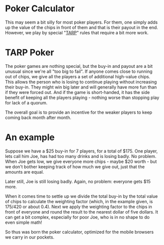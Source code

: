 # Poker Calculator
This may seem a bit silly for most poker players. For them, one simply adds up the value of the chips in
front of them and that is their payout in the end. However, we play by special "[TARP](http://en.wikipedia.org/wiki/Troubled_Asset_Relief_Program)" rules that require
a bit more work.

# TARP Poker
The poker games are nothing special, but the buy-in and payout are a bit unusual since we're all "too big to fail".
If anyone comes close to running out of chips, we give all the players a set of additional high-value chips.
This allows the person who is losing to continue playing without increasing their buy-in.
They might win big later and will generally have more fun than if they were forced out.
And if the game is short-handed, it has the side benefit of keeping all the players playing - nothing worse
than stopping play for lack of a quorum.

The overall goal is to provide an incentive for the weaker players to keep coming back month after month.

# An example
Suppose we have a $25 buy-in for 7 players, for a total of $175.
One player, lets call him Joe, has had too many drinks and is losing badly. No problem.
When Joe gets low, we give everyone more chips - maybe $20 worth - but we don't bother keeping track of how much
we give out, just that the amounts are equal.

Later still, Joe is still losing badly. Again, no problem: everyone gets $15 more.

When it comes time to settle up we divide the total buy-in by the total value of chips
to calculate the weighting
factor (which, in the example given, is 175/420 or about 0.4).
Next we apply the weighting factor to the chips in front of everyone and round the result to the nearest dollar
of five dollars. It can get a bit complex, especially for poor Joe, who is in no shape to do even simple math!

So thus was born the poker calculator, optimized for the mobile browsers we carry in our pockets.

